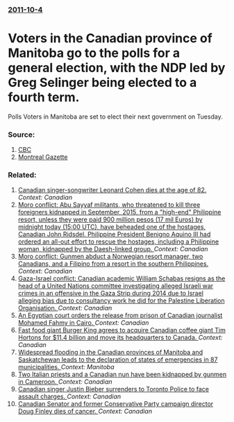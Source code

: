 ### [2011-10-4](/news/2011/10/4/index.md)

# Voters in the Canadian province of Manitoba go to the polls for a general election, with the NDP led by Greg Selinger being elected to a fourth term. 

Polls Voters in Manitoba are set to elect their next government on Tuesday.


### Source:

1. [CBC](http://www.cbc.ca/news/canada/manitoba/story/2011/10/03/mbvotes-polls-111004.html)
2. [Montreal Gazette](http://www.montrealgazette.com/sports/fourth+majority+Manitoba/5502604/story.html)

### Related:

1. [Canadian singer-songwriter Leonard Cohen dies at the age of 82. ](/news/2016/11/10/canadian-singer-songwriter-leonard-cohen-dies-at-the-age-of-82.md) _Context: Canadian_
2. [Moro conflict: Abu Sayyaf militants, who threatened to kill three foreigners kidnapped in September, 2015, from a "high-end" Philippine resort, unless they were paid 900 million pesos (17 mil Euros) by midnight today (15:00 UTC), have beheaded one of the hostages, Canadian John Ridsdel. Philippine President Benigno Aquino III had ordered an all-out effort to rescue the hostages, including a Philippine woman, kidnapped by the Daesh-linked group. ](/news/2016/04/25/moro-conflict-abu-sayyaf-militants-who-threatened-to-kill-three-foreigners-kidnapped-in-september-2015-from-a-high-end-philippine-reso.md) _Context: Canadian_
3. [Moro conflict: Gunmen abduct a Norwegian resort manager, two Canadians, and a Filipino from a resort in the southern Philippines. ](/news/2015/09/21/moro-conflict-gunmen-abduct-a-norwegian-resort-manager-two-canadians-and-a-filipino-from-a-resort-in-the-southern-philippines.md) _Context: Canadian_
4. [Gaza-Israel conflict: Canadian academic William Schabas resigns as the head of a United Nations committee investigating alleged Israeli war crimes in an offensive in the Gaza Strip during 2014 due to Israel alleging bias due to consultancy work he did for the Palestine Liberation Organisation. ](/news/2015/02/2/gaza-israel-conflict-canadian-academic-william-schabas-resigns-as-the-head-of-a-united-nations-committee-investigating-alleged-israeli-wa.md) _Context: Canadian_
5. [An Egyptian court orders the release from prison of Canadian journalist Mohamed Fahmy in Cairo. ](/news/2015/02/13/an-egyptian-court-orders-the-release-from-prison-of-canadian-journalist-mohamed-fahmy-in-cairo.md) _Context: Canadian_
6. [Fast food giant Burger King agrees to acquire Canadian coffee giant Tim Hortons for $11.4 billion and move its headquarters to Canada. ](/news/2014/08/26/fast-food-giant-burger-king-agrees-to-acquire-canadian-coffee-giant-tim-hortons-for-11-4-billion-and-move-its-headquarters-to-canada.md) _Context: Canadian_
7. [Widespread flooding in the Canadian provinces of Manitoba and Saskatchewan leads to the declaration of states of emergencies in 87 municipalities. ](/news/2014/07/2/widespread-flooding-in-the-canadian-provinces-of-manitoba-and-saskatchewan-leads-to-the-declaration-of-states-of-emergencies-in-87-municipal.md) _Context: Manitoba_
8. [Two Italian priests and a Canadian nun have been kidnapped by gunmen in Cameroon. ](/news/2014/04/5/two-italian-priests-and-a-canadian-nun-have-been-kidnapped-by-gunmen-in-cameroon.md) _Context: Canadian_
9. [Canadian singer Justin Bieber surrenders to Toronto Police to face assault charges. ](/news/2014/01/29/canadian-singer-justin-bieber-surrenders-to-toronto-police-to-face-assault-charges.md) _Context: Canadian_
10. [Canadian Senator and former Conservative Party campaign director Doug Finley dies of cancer. ](/news/2013/05/11/canadian-senator-and-former-conservative-party-campaign-director-doug-finley-dies-of-cancer.md) _Context: Canadian_
